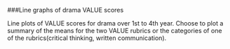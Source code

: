 ###Line graphs of drama VALUE scores

Line plots of VALUE scores for drama over 1st to 4th year. Choose to plot a summary of the means for the two VALUE rubrics or the categories of one of the rubrics(critical thinking, written communication).